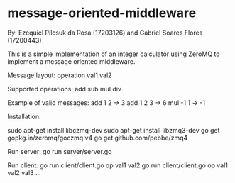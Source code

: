 # message-oriented-middleware

By: Ezequiel Pilcsuk da Rosa (17203126) and Gabriel Soares Flores (17200443)

This is a simple implementation of an integer calculator using ZeroMQ to implement a message oriented middleware.

Message layout:
operation val1 val2

Supported operations:
add
sub
mul
div

Example of valid messages:
add 1 2     -> 3
add 1 2 3   -> 6
mul -1 1    -> -1

Installation:

sudo apt-get install libczmq-dev
sudo apt-get install libzmq3-dev
go get gopkg.in/zeromq/goczmq.v4
go get github.com/pebbe/zmq4

Run server:
go run server/server.go

Run client:
go run client/client.go op val1 val2
go run client/client.go op val1 val2 val3 ...
